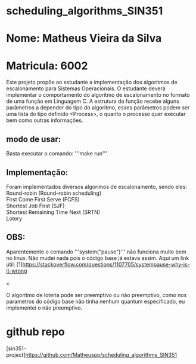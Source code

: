 # scheduling_algorithms_SIN351
# Nome: Matheus Vieira da Silva
# Matricula: 6002

Este projeto propõe ao estudante a implementação dos algoritmos de escalonamento para Sistemas Operacionais. O estudante deverá implementar o comportamento do algoritmo de escalonamento no formato de uma função em Linguagem C. A estrutura da função recebe alguns parâmetros a depender do tipo do algoritmo, esses parâmetros podem ser uma lista do tipo definido &lt;Process>, o quanto o processo quer executar bem como outras informações.<br />

## modo de usar:
Basta executar o comando:
'''make run'''
<br />
## Implementação:
Foram implementados diversos algorimos de escalonamento, sendo eles:<br />
Round-robin (Round-robin scheduling)<br />
First Come First Serve (FCFS) <br />
Shortest Job First (SJF) <br />
Shortest Remaining Time Next (SRTN) <br />
Lotery <br />
## OBS:
Aparentemente o comando '''system("pause")''' não funciona muito bem no linux.
Não mudei nada pois o código base já estava assim. Aqui um link útil: [1]https://stackoverflow.com/questions/1107705/systempause-why-is-it-wrong <br /><br /><


O algoritmo de loteria pode ser preemptivo ou não preemptivo, como nos parametros
do código base não tinha nenhum quantum especificado, eu implementei o não preemptivo.
<br />
# github repo
[sin351-project]https://github.com/Matheuspp/scheduling_algorithms_SIN351



